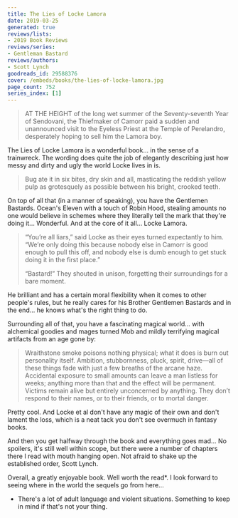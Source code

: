 ```yaml
---
title: The Lies of Locke Lamora
date: 2019-03-25
generated: true
reviews/lists:
- 2019 Book Reviews
reviews/series:
- Gentleman Bastard
reviews/authors:
- Scott Lynch
goodreads_id: 29588376
cover: /embeds/books/the-lies-of-locke-lamora.jpg
page_count: 752
series_index: [1]
---
```

> AT THE HEIGHT of the long wet summer of the Seventy-seventh Year of Sendovani, the Thiefmaker of Camorr paid a sudden and unannounced visit to the Eyeless Priest at the Temple of Perelandro, desperately hoping to sell him the Lamora boy.

The Lies of Locke Lamora is a wonderful book... in the sense of a trainwreck. The wording does quite the job of elegantly describing just how messy and dirty and ugly the world Locke lives in is.  

<!--more-->

> Bug ate it in six bites, dry skin and all, masticating the reddish yellow pulp as grotesquely as possible between his bright, crooked teeth.

On top of all that (in a manner of speaking), you have the Gentlemen Bastards. Ocean's Eleven with a touch of Robin Hood, stealing amounts no one would believe in schemes where they literally tell the mark that they're doing it... Wonderful. And at the core of it all... Locke Lamora.  

> “You’re all liars,” said Locke as their eyes turned expectantly to him. “We’re only doing this because nobody else in Camorr is good enough to pull this off, and nobody else is dumb enough to get stuck doing it in the first place.”  
>
> “Bastard!” They shouted in unison, forgetting their surroundings for a bare moment.

He brilliant and has a certain moral flexibility when it comes to other people's rules, but he really cares for his Brother Gentlemen Bastards and in the end... he knows what's the right thing to do.  

Surrounding all of that, you have a fascinating magical world... with alchemical goodies and mages turned Mob and mildly terrifying magical artifacts from an age gone by:  

> Wraithstone smoke poisons nothing physical; what it does is burn out personality itself. Ambition, stubbornness, pluck, spirit, drive—all of these things fade with just a few breaths of the arcane haze. Accidental exposure to small amounts can leave a man listless for weeks; anything more than that and the effect will be permanent. Victims remain alive but entirely unconcerned by anything. They don’t respond to their names, or to their friends, or to mortal danger.  

Pretty cool. And Locke et al don't have any magic of their own and don't lament the loss, which is a neat tack you don't see overmuch in fantasy books.  

And then you get halfway through the book and everything goes mad... No spoilers, it's still well within scope, but there were a number of chapters there I read with mouth hanging open. Not afraid to shake up the established order, Scott Lynch.  

Overall, a greatly enjoyable book. Well worth the read*. I look forward to seeing where in the world the sequels go from here...  

* There's a lot of adult language and violent situations. Something to keep in mind if that's not your thing.